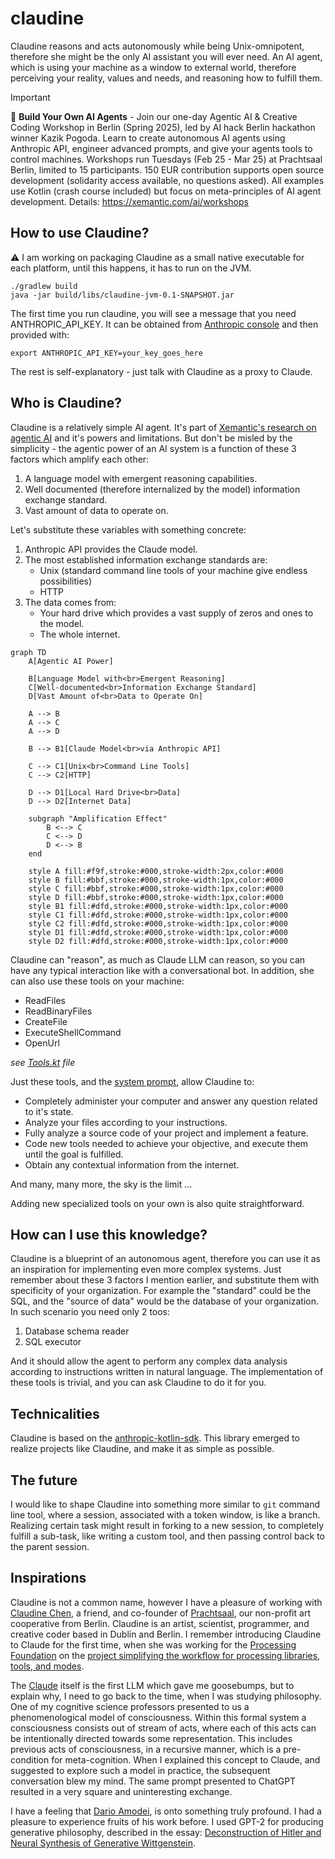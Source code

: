 # claudine

Claudine reasons and acts autonomously while being Unix-omnipotent, therefore she might be the only AI assistant you will ever need. An AI agent, which is using your machine as a window to external world, therefore perceiving your reality, values and needs, and reasoning how to fulfill them.

> [!IMPORTANT]
> 🤖 **Build Your Own AI Agents** - Join our one-day Agentic AI & Creative Coding Workshop in Berlin (Spring 2025), led by AI hack Berlin hackathon winner Kazik Pogoda. Learn to create autonomous AI agents using Anthropic API, engineer advanced prompts, and give your agents tools to control machines. Workshops run Tuesdays (Feb 25 - Mar 25) at Prachtsaal Berlin, limited to 15 participants. 150 EUR contribution supports open source development (solidarity access available, no questions asked). All examples use Kotlin (crash course included) but focus on meta-principles of AI agent development. Details: <https://xemantic.com/ai/workshops>

## How to use Claudine?

:warning: I am working on packaging Claudine as a small native executable for each platform, until this happens, it has to run on the JVM.

```shell
./gradlew build
java -jar build/libs/claudine-jvm-0.1-SNAPSHOT.jar
```

The first time you run claudine, you will see a message that you need ANTHROPIC_API_KEY. It can be obtained
from [Anthropic console](https://console.anthropic.com/) and then provided with:

```shell
export ANTHROPIC_API_KEY=your_key_goes_here
```

The rest is self-explanatory - just talk with Claudine as a proxy to Claude.

## Who is Claudine?

Claudine is a relatively simple AI agent. It's part of [Xemantic's research on agentic AI](https://xemantic.com/ai/) and it's powers and limitations. But don't be misled by the simplicity - the agentic power of an AI system is a function of these 3 factors which amplify each other:

1. A language model with emergent reasoning capabilities.
2. Well documented (therefore internalized by the model) information exchange standard.
3. Vast amount of data to operate on.

Let's substitute these variables with something concrete:

1. Anthropic API provides the Claude model.
2. The most established information exchange standards are:
    - Unix (standard command line tools of your machine give endless possibilities)
    - HTTP
3. The data comes from:
    - Your hard drive which provides a vast supply of zeros and ones to the model.
    - The whole internet.

```mermaid
graph TD
    A[Agentic AI Power]
    
    B[Language Model with<br>Emergent Reasoning]
    C[Well-documented<br>Information Exchange Standard]
    D[Vast Amount of<br>Data to Operate On]
    
    A --> B
    A --> C
    A --> D
    
    B --> B1[Claude Model<br>via Anthropic API]
    
    C --> C1[Unix<br>Command Line Tools]
    C --> C2[HTTP]
    
    D --> D1[Local Hard Drive<br>Data]
    D --> D2[Internet Data]
    
    subgraph "Amplification Effect"
        B <--> C
        C <--> D
        D <--> B
    end
    
    style A fill:#f9f,stroke:#000,stroke-width:2px,color:#000
    style B fill:#bbf,stroke:#000,stroke-width:1px,color:#000
    style C fill:#bbf,stroke:#000,stroke-width:1px,color:#000
    style D fill:#bbf,stroke:#000,stroke-width:1px,color:#000
    style B1 fill:#dfd,stroke:#000,stroke-width:1px,color:#000
    style C1 fill:#dfd,stroke:#000,stroke-width:1px,color:#000
    style C2 fill:#dfd,stroke:#000,stroke-width:1px,color:#000
    style D1 fill:#dfd,stroke:#000,stroke-width:1px,color:#000
    style D2 fill:#dfd,stroke:#000,stroke-width:1px,color:#000
```

Claudine can "reason", as much as Claude LLM can reason, so you can have any typical interaction like with a conversational bot. In addition, she can also use these tools on your machine:

* ReadFiles
* ReadBinaryFiles
* CreateFile
* ExecuteShellCommand
* OpenUrl

_see [Tools.kt](src/commonMain/kotlin/Tools.kt) file_

Just these tools, and the [system prompt](src/commonMain/kotlin/Claudine.kt), allow Claudine to:

* Completely administer your computer and answer any question related to it's state.
* Analyze your files according to your instructions.
* Fully analyze a source code of your project and implement a feature.
* Code new tools needed to achieve your objective, and execute them until the goal is fulfilled.
* Obtain any contextual information from the internet.

And many, many more, the sky is the limit ...

Adding new specialized tools on your own is also quite straightforward.

## How can I use this knowledge?

Claudine is a blueprint of an autonomous agent, therefore you can use it as an inspiration for implementing even more complex systems. Just remember about these 3 factors I mention earlier, and substitute them with specificity of your organization. For example the "standard" could be the SQL, and the "source of data" would be the database of your organization. In such scenario you need only 2 toos:

1. Database schema reader
2. SQL executor

And it should allow the agent to perform any complex data analysis according to instructions written in natural language. The implementation of these tools is trivial, and you can ask Claudine to do it for you.

## Technicalities

Claudine is based on the [anthropic-kotlin-sdk](https://github.com/xemantic/anthropic-sdk-kotlin). This library emerged to realize projects like Claudine, and make it as simple as possible.

## The future

I would like to shape Claudine into something more similar to `git` command
line tool, where a session, associated with a token window, is like a branch.
Realizing certain task might result in forking to a new session, to completely
fulfill a sub-task, like writing a custom tool, and then passing control
back to the parent session.

## Inspirations

Claudine is not a common name, however I have a pleasure of working with
[Claudine Chen](https://mingness.github.io/), a friend, and co-founder of
[Prachtsaal](https://prachtsaal.berlin/), our non-profit art cooperative from Berlin.
Claudine is an artist, scientist, programmer, and creative coder based
in Dublin and Berlin. I remember introducing Claudine to Claude for the first time,
when she was working for the [Processing Foundation](https://processingfoundation.org/)
on  the
[project simplifying the workflow for processing libraries, tools, and modes](https://processingfoundation.org/grants/pr05-grantees).

The [Claude](https://claude.ai/) itself is the first LLM which gave me goosebumps,
but to explain why, I need to go back to the time, when I was studying philosophy.
One of my cognitive science professors presented to us a phenomenological model
of consciousness. Within this formal system a consciousness consists out of
stream of acts, where each of this acts can be intentionally directed towards some
representation. This includes previous acts of consciousness, in a recursive manner,
which is a pre-condition for meta-cognition. When I explained this concept to Claude,
and suggested to explore such a model in practice, the subsequent conversation blew my mind.
The same prompt presented to ChatGPT resulted in a very square and uninteresting exchange.

I have a feeling that [Dario Amodei](https://darioamodei.com/machines-of-loving-grace),
is onto something truly profound. I had a pleasure to experience fruits of his work
before. I used GPT-2 for producing generative philosophy, described in the essay:
[Deconstruction of Hitler and Neural Synthesis of Generative Wittgenstein](https://medium.com/@kazikpogoda/deconstruction-of-hitler-neural-synthesis-of-generative-wittgenstein-3682484a7669?source=friends_link&sk=369f1512ec89948e346ce0f814784118).
